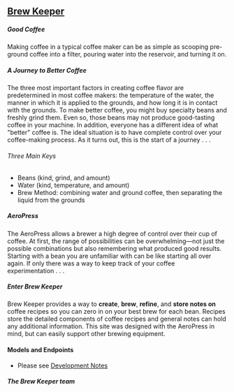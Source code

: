 ## [Brew Keeper](http://www.brew-keeper.com)


##### Good Coffee
Making coffee in a typical coffee maker can be as simple as scooping pre-ground coffee into a filter, pouring water into the reservoir, and turning it on.

##### A Journey to Better Coffee
The three most important factors in creating coffee flavor are predetermined in most coffee makers: the temperature of the water, the manner in which it is applied to the grounds, and how long it is in contact with the grounds. To make better coffee, you might buy specialty beans and freshly grind them. Even so, those beans may not produce good-tasting coffee in your machine. In addition, everyone has a different idea of what "better" coffee is. The ideal situation is to have complete control over your coffee-making process. As it turns out, this is the start of a journey&nbsp;.&nbsp;.&nbsp;.

###### Three Main Keys
* Beans (kind, grind, and amount)
* Water (kind, temperature, and amount)
* Brew Method: combining water and ground coffee, then separating the liquid from the grounds

##### AeroPress
The AeroPress allows a brewer a high degree of control over their cup of coffee. At first, the range of possibilities can be overwhelming—not just the possible combinations but also remembering what produced good results. Starting with a bean you are unfamiliar with can be like starting all over again. If only there was a way to keep track of your coffee experimentation&nbsp;.&nbsp;.&nbsp;.

##### Enter Brew Keeper
Brew Keeper provides a way to **create**, **brew**, **refine**, and **store notes on** coffee recipes so you can zero in on your best brew for each bean. Recipes store the detailed components of coffee recipes and general notes can hold any additional information. This site was designed with the AeroPress in mind, but can easily support other brewing equipment.

#### Models and Endpoints
* Please see [Development Notes](https://github.com/Brew-Keeper/brew-keeper-api/wiki/Development-Notes)

##### The Brew Keeper team
